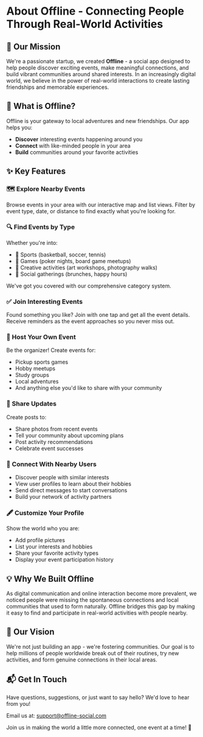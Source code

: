 # About Offline - Connecting People Through Real-World Activities

## 🚀 Our Mission

We're a passionate startup, we created **Offline** - a social app designed to help people discover exciting events, make meaningful connections, and build vibrant communities around shared interests. In an increasingly digital world, we believe in the power of real-world interactions to create lasting friendships and memorable experiences.

## 📱 What is Offline?

Offline is your gateway to local adventures and new friendships. Our app helps you:

- **Discover** interesting events happening around you
- **Connect** with like-minded people in your area
- **Build** communities around your favorite activities

## ✨ Key Features

### 🗺️ Explore Nearby Events
Browse events in your area with our interactive map and list views. Filter by event type, date, or distance to find exactly what you're looking for.

### 🔍 Find Events by Type
Whether you're into:
- 🏀 Sports (basketball, soccer, tennis)
- 🎲 Games (poker nights, board game meetups)
- 🎨 Creative activities (art workshops, photography walks)
- 🍔 Social gatherings (brunches, happy hours)
  
We've got you covered with our comprehensive category system.

### ✅ Join Interesting Events
Found something you like? Join with one tap and get all the event details. Receive reminders as the event approaches so you never miss out.

### 🎉 Host Your Own Event
Be the organizer! Create events for:
- Pickup sports games
- Hobby meetups
- Study groups
- Local adventures
- And anything else you'd like to share with your community

### 📝 Share Updates
Create posts to:
- Share photos from recent events
- Tell your community about upcoming plans
- Post activity recommendations
- Celebrate event successes

### 👥 Connect With Nearby Users
- Discover people with similar interests
- View user profiles to learn about their hobbies
- Send direct messages to start conversations
- Build your network of activity partners

### 🖋️ Customize Your Profile
Show the world who you are:
- Add profile pictures
- List your interests and hobbies
- Share your favorite activity types
- Display your event participation history

## 💡 Why We Built Offline

As digital communication and online interaction become more prevalent, we noticed people were missing the spontaneous connections and local communities that used to form naturally. Offline bridges this gap by making it easy to find and participate in real-world activities with people nearby.

## 🌟 Our Vision

We're not just building an app - we're fostering communities. Our goal is to help millions of people worldwide break out of their routines, try new activities, and form genuine connections in their local areas.

## 📬 Get In Touch

Have questions, suggestions, or just want to say hello? We'd love to hear from you!

Email us at: [support@offline-social.com](mailto:support@offline-social.com)

Join us in making the world a little more connected, one event at a time! 🎉
